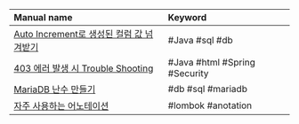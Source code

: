 
| Manual name                                                                                    | Keyword                       |
| :--------------------------------------------------------------------------------------------- | :---------------------------- |
| [Auto Increment로 생성된 컬럼 값 넘겨받기](</Quick Manual/Backend/note/Auto Increment로 생성된 컬럼 값 넘겨받기.md>) | #Java #sql #db                |
| [403 에러 발생 시 Trouble Shooting](</Quick Manual/Backend/note/403 에러 발생 시 Trouble Shooting.md>)   | #Java #html #Spring #Security |
| [MariaDB 난수 만들기](</Quick Manual/Backend/note/MariaDB 난수 만들기.md>)                               | #db #sql #mariadb             |
| [자주 사용하는 어노테이션](<자주 사용하는 어노테이션.md>)                                                            | #lombok #anotation            |

